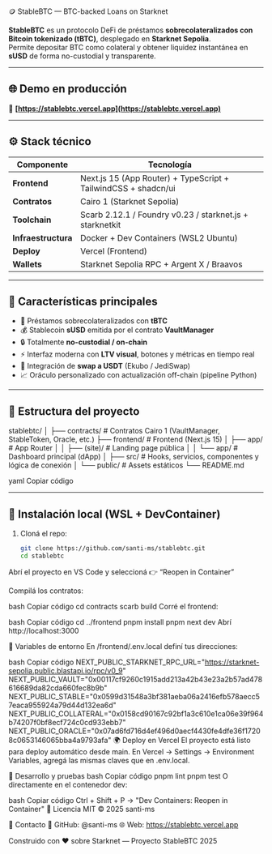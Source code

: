 🪙 StableBTC — BTC-backed Loans on Starknet

**StableBTC** es un protocolo DeFi de préstamos **sobrecolateralizados con Bitcoin tokenizado (tBTC)**, desplegado en **Starknet Sepolia**.  
Permite depositar BTC como colateral y obtener liquidez instantánea en **sUSD** de forma no-custodial y transparente.

---

## 🌐 Demo en producción
🔗 **[https://stablebtc.vercel.app](https://stablebtc.vercel.app)**

---

## ⚙️ Stack técnico

| Componente | Tecnología |
|-------------|-------------|
| **Frontend** | Next.js 15 (App Router) + TypeScript + TailwindCSS + shadcn/ui |
| **Contratos** | Cairo 1 (Starknet Sepolia) |
| **Toolchain** | Scarb 2.12.1 / Foundry v0.23 / starknet.js + starknetkit |
| **Infraestructura** | Docker + Dev Containers (WSL2 Ubuntu) |
| **Deploy** | Vercel (Frontend) |
| **Wallets** | Starknet Sepolia RPC + Argent X / Braavos |

---

## 🚀 Características principales

- 🧮 Préstamos sobrecolateralizados con **tBTC**
- 💰 Stablecoin **sUSD** emitida por el contrato **VaultManager**
- 🔒 Totalmente **no-custodial / on-chain**
- ⚡ Interfaz moderna con **LTV visual**, botones y métricas en tiempo real
- 🔄 Integración de **swap a USDT** (Ekubo / JediSwap)
- 📈 Oráculo personalizado con actualización off-chain (pipeline Python)

---

## 🧱 Estructura del proyecto

stablebtc/
│
├── contracts/ # Contratos Cairo 1 (VaultManager, StableToken, Oracle, etc.)
├── frontend/ # Frontend (Next.js 15)
│ ├── app/ # App Router
│ │ ├── (site)/ # Landing page pública
│ │ └── app/ # Dashboard principal (dApp)
│ ├── src/ # Hooks, servicios, componentes y lógica de conexión
│ └── public/ # Assets estáticos
└── README.md

yaml
Copiar código

---

## 🧰 Instalación local (WSL + DevContainer)

1. Cloná el repo:

   ```bash
   git clone https://github.com/santi-ms/stablebtc.git
   cd stablebtc
Abrí el proyecto en VS Code y seleccioná
👉 “Reopen in Container”

Compilá los contratos:

bash
Copiar código
cd contracts
scarb build
Corré el frontend:

bash
Copiar código
cd ../frontend
pnpm install
pnpm next dev
Abrí http://localhost:3000

🔗 Variables de entorno
En /frontend/.env.local definí tus direcciones:

bash
Copiar código
NEXT_PUBLIC_STARKNET_RPC_URL="https://starknet-sepolia.public.blastapi.io/rpc/v0_9"
NEXT_PUBLIC_VAULT="0x00117cf9260c1915add213a42b43e23a2b57ad478616689da82cda660fec8b9b"
NEXT_PUBLIC_STABLE="0x0599d31548a3bf381aeba06a2416efb578aecc57eaca955924a79d44d132ea6d"
NEXT_PUBLIC_COLLATERAL="0x0158cd90167c92bf1a3c610e1ca06e39f964b74207f0bf8ecf724c0cd933ebb7"
NEXT_PUBLIC_ORACLE="0x07ad6fd716d4ef496d0aecf4430fe4dfe36f17208c0653146065bba4a9793afa"
🌍 Deploy en Vercel
El proyecto está listo para deploy automático desde main.
En Vercel → Settings → Environment Variables, agregá las mismas claves que en .env.local.

🧪 Desarrollo y pruebas
bash
Copiar código
pnpm lint
pnpm test
O directamente en el contenedor dev:

bash
Copiar código
Ctrl + Shift + P → "Dev Containers: Reopen in Container"
🧾 Licencia
MIT © 2025 santi-ms

💬 Contacto
📧 GitHub: @santi-ms
🌐 Web: https://stablebtc.vercel.app

Construido con ❤️ sobre Starknet — Proyecto StableBTC 2025

